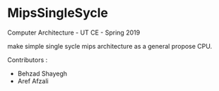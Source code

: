 # MipsSingleSycle
Computer Architecture - UT CE - Spring 2019

make simple single sycle mips architecture as a general propose CPU.

Contributors :

 - Behzad Shayegh
 - Aref Afzali
